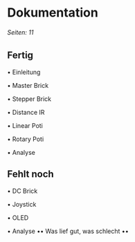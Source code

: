 # Dokumentation
###### Seiten: 11
## Fertig
• Einleitung

• Master Brick

• Stepper Brick

• Distance IR

• Linear Poti

• Rotary Poti

• Analyse
## Fehlt noch

• DC Brick

• Joystick

• OLED

• Analyse
•• Was lief gut, was schlecht
••  
